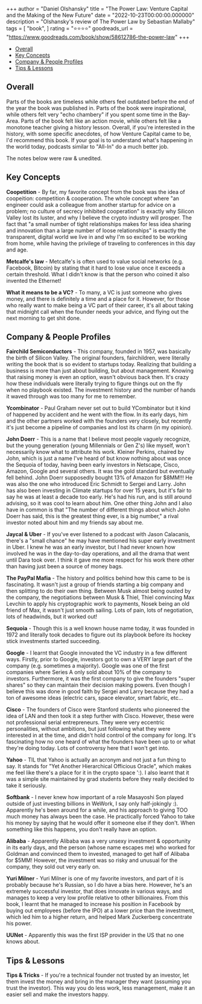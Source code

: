 +++
author = "Daniel Olshansky"
title = "The Power Law: Venture Capital and the Making of the New Future"
date = "2022-10-23T00:00:00.000000"
description = "Olshansky's review of The Power Law by Sebastian Mallaby"
tags = [
    "book",
]
rating = "⭐⭐⭐⭐"
goodreads_url = "https://www.goodreads.com/book/show/58612786-the-power-law"
+++

- [Overall](#overall)
- [Key Concepts](#key-concepts)
- [Company & People Profiles](#company--people-profiles)
- [Tips & Lessons](#tips--lessons)

## Overall

Parts of the books are timeless while others feel outdated before the end of the year the book was published in. Parts of the book were inspirational, while others felt very "echo chambery" if you spent some time in the Bay-Area. Parts of the book felt like an action movie, while others felt like a monotone teacher giving a history lesson. Overall, if you're interested in the history, with some specific anecdotes, of how Venture Capital came to be, I'd recommend this book. If your goal is to understand what's happening in the world today, podcasts similar to "All-In" do a much better job.

The notes below were raw & unedited.

## Key Concepts

**Coopetition** - By far, my favorite concept from the book was the idea of coopeition: competition & cooperation. The whole concept where "an engineer could ask a colleague from another startup for advice on a problem; no culture of secrecy inhibited cooperation" is exactly why Silicon Valley lost its luster, and why I believe the crypto industry will prosper. The fact that "a small number of tight relationships makes for less idea sharing and innovation than a large number of loose relationships" is exactly the transparent, digital world we live in and why I'm so excited to be working from home, while having the privilege of traveling to conferences in this day and age.

**Metcalfe's law** - Metcalfe's is often used to value social networks (e.g. Facebook, Bitcoin) by stating that it hard to lose value once it exceeds a certain threshold. What I didn't know is that the person who coined it also invented the Ethernet!

**What it means to be a VC?** - To many, a VC is just someone who gives money, and there is definitely a time and a place for it. However, for those who really want to make being a VC part of their career, it's all about taking that midnight call when the founder needs your advice, and flying out the next morning to get shit done.

## Company & People Profiles

**Fairchild Semiconductors** - This company, founded in 1957, was basically the birth of Silicon Valley. The original founders, fairchildren, were literally writing the book that is so evident to startups today. Realizing that building a business is more than just about building, but about management. Knowing that raising money is even an option, wasn't obvious back then. It's crazy how these individuals were literally trying to figure things out on the fly when no playbook existed. The investment history and the number of hands it waved through was too many for me to remember.

**Ycombinator** - Paul Graham never set out to build YCombinator but it kind of happened by accident and he went with the flow. In its early days, him and the other partners worked with the founders very closely, but recently it's just become a pipeline of companies and lost its charm (in my opinion).

**John Doerr** - This is a name that I believe most people vaguely recognize, but the young generation (young Millennials or Gen Z's) like myself, won't necessarily know what to attribute his work. Kleiner Perkins, chaired by John, which is just a name I've heard of but know nothing about was once the Sequoia of today, having been early investors in Netscape, Cisco, Amazon, Google and several others. It was the gold standard but eventually fell behind. John Doerr supposedly bought 13% of Amazon for $8MM!!! He was also the one who introduced Eric Schmidt to Sergei and Larry. John has also been investing in Climate startups for over 15 years, but it's fair to say he was at least a decade too early. He's had his run, and is still around advising, so it was cool to learn about him. One other thing John and I also have in common is that "The number of different things about which John Doerr has said, this is the greatest thing ever, is a big number," a rival investor noted about him and my friends say about me.

**Jaycal & Uber** - If you've ever listened to a podcast with Jason Calacanis, there's a "small chance" he may have mentioned his super early investment in Uber. I knew he was an early investor, but I had never known how involved he was in the day-to-day operations, and all the drama that went until Dara took over. I think it gave me more respect for his work there other than having just been a source of money bags.

**The PayPal Mafia** - The history and politics behind how this came to be is fascinating. It wasn't just a group of friends starting a big company and then splitting to do their own thing. Between Musk almost being ousted by the company, the negotiations between Musk & Thiel, Thiel convincing Max Levchin to apply his cryptographic work to payments, Nosek being an old friend of Max, it wasn't just smooth sailing. Lots of pain, lots of negotiation, lots of headwinds, but it worked out!

**Sequoia** - Though this is a well known house name today, it was founded in 1972 and literally took decades to figure out its playbook before its hockey stick investments started succeeding.

**Google** - I learnt that Google innovated the VC industry in a few different ways. Firstly, prior to Google, investors got to own a VERY large part of the company (e.g. sometimes a majority). Google was one of the first companies where Series A only sold about 10% of the company to investors. Furthermore, it was the first company to give the founders "super shares" so they can maintain their decision making powers. Even though I believe this was done in good faith by Sergei and Larry because they had a ton of awesome ideas (electric cars, space elevator, smart fabric, etc…

**Cisco** - The founders of Cisco were Stanford students who pioneered the idea of LAN and then took it a step further with Cisco. However, these were not professional serial entrepreneurs. They were very eccentric personalities, without ambitions, but just following what they were interested in at the time, and didn't hold control of the company for long. It's fascinating how no one heard of what the founders have been up to or what they're doing today. Lots of controversy here that I won't get into.

**Yahoo** - TIL that Yahoo is actually an acronym and not just a fun thing to say. It stands for "Yet Another Hierarchical Officious Oracle", which makes me feel like there's a place for it in the crypto space ':). I also learnt that it was a simple site maintained by grad students before they really decided to take it seriously.

**Softbank** - I never knew how important of a role Masayoshi Son played outside of just investing billions in WeWork, I say only half-jokingly :). Apparently he's been around for a while, and his approach to giving TOO much money has always been the case. He practically forced Yahoo to take his money by saying that he would offer it someone else if they don't. When something like this happens, you don't really have an option.

**Alibaba** - Apparently Alibaba was a very unsexy investment & opportunity in its early days, and the person (whose name escapes me) who worked for Goldman and convinced them to invested, managed to get half of Alibaba for $5MM! However, the investment was so risky and unusual for the company, they sold out very early on.

**Yuri Milner** - Yuri Milner is one of my favorite investors, and part of it is probably because he's Russian, so I do have a bias here. However, he's an extremely successful investor, that does innovate in various ways, and manages to keep a very low profile relative to other billionaires. From this book, I learnt that he managed to increase his position in Facebook by buying out employees (before the IPO) at a lower price than the investment, which led him to a higher return, and helped Mark Zuckerberg concentrate his power.

**UUNet** - Apparently this was the first ISP provider in the US that no one knows about.

## Tips & Lessons

**Tips & Tricks** - If you're a technical founder not trusted by an investor, let them invest the money and bring in the manager they want (assuming you trust the investor). This way you do less work, less management, make it an easier sell and make the investors happy.